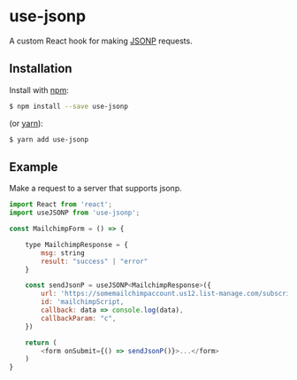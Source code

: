 # use-jsonp

A custom React hook for making [JSONP](https://en.wikipedia.org/wiki/JSONP) requests.

## Installation

Install with [npm](https://www.npmjs.com/):

```sh
$ npm install --save use-jsonp
```

(or [yarn](https://yarnpkg.com/)):

```sh
$ yarn add use-jsonp
```

## Example

Make a request to a server that supports jsonp.

```js
import React from 'react';
import useJSONP from 'use-jsonp';

const MailchimpForm = () => {

    type MailchimpResponse = {
        msg: string
        result: "success" | "error"
    }

    const sendJsonP = useJSONP<MailchimpResponse>({
        url: 'https://somemailchimpaccount.us12.list-manage.com/subscribe/post-json?u=###&FNAME=bobby&EMAIL=bobby@somedomain.com',
        id: 'mailchimpScript,
        callback: data => console.log(data),
        callbackParam: "c",
    })

    return (
        <form onSubmit={() => sendJsonP()}>...</form>
    )
}
```
